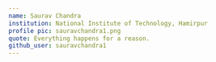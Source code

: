 ```yaml
---
name: Saurav Chandra
institution: National Institute of Technology, Hamirpur
profile pic: sauravchandra1.png
quote: Everything happens for a reason.
github_user: sauravchandra1
---
```

